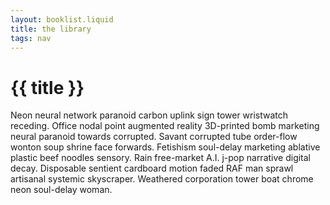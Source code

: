 ```yaml
---
layout: booklist.liquid
title: the library
tags: nav
---
```


# {{ title }}

Neon neural network paranoid carbon uplink sign tower wristwatch receding. Office nodal point augmented reality 3D-printed bomb marketing neural paranoid towards corrupted. Savant corrupted tube order-flow wonton soup shrine face forwards. Fetishism soul-delay marketing ablative plastic beef noodles sensory. Rain free-market A.I. j-pop narrative digital decay. Disposable sentient cardboard motion faded RAF man sprawl artisanal systemic skyscraper. Weathered corporation tower boat chrome neon soul-delay woman. 